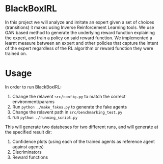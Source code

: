 # BlackBoxIRL
 
In this project we will analyze and imitate an expert given a set of choices (transitions) it makes using Inverse Reinforcement Learning tools.
We use GAN based method to generate the underlying reward function explaining the expert, and train a policy on said reward function.
We implemented a learnt measure between an expert and other policies that capture the intent of the expert regardless of the RL algorithm or reward function they were trained on.

# Usage

In order to run BlackBoxIRL:

 1. Change the relavent `src/config.py` to match the correct environment/params
 2. Run `python ./make_fakes.py` to generate the fake agents
 3. Change the relavent path in `src/benchmarking_test.py`
 4. run `python ./running_script.py`

This will generate two databeses for two different runs, and will generate at the specified result dir:

 1. Confidence plots (using each of the trained agents as reference agent against 
 agents)
 2. Discriminators
 3. Reward functions
